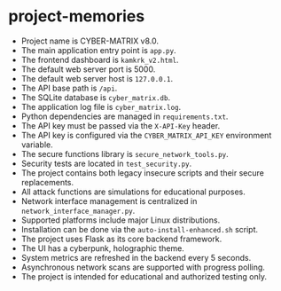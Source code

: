 # project-memories
- Project name is CYBER-MATRIX v8.0.
- The main application entry point is `app.py`.
- The frontend dashboard is `kamkrk_v2.html`.
- The default web server port is 5000.
- The default web server host is `127.0.0.1`.
- The API base path is `/api`.
- The SQLite database is `cyber_matrix.db`.
- The application log file is `cyber_matrix.log`.
- Python dependencies are managed in `requirements.txt`.
- The API key must be passed via the `X-API-Key` header.
- The API key is configured via the `CYBER_MATRIX_API_KEY` environment variable.
- The secure functions library is `secure_network_tools.py`.
- Security tests are located in `test_security.py`.
- The project contains both legacy insecure scripts and their secure replacements.
- All attack functions are simulations for educational purposes.
- Network interface management is centralized in `network_interface_manager.py`.
- Supported platforms include major Linux distributions.
- Installation can be done via the `auto-install-enhanced.sh` script.
- The project uses Flask as its core backend framework.
- The UI has a cyberpunk, holographic theme.
- System metrics are refreshed in the backend every 5 seconds.
- Asynchronous network scans are supported with progress polling.
- The project is intended for educational and authorized testing only.